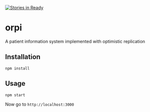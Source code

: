 [![Stories in Ready](https://badge.waffle.io/hotpi/frontend.png?label=ready&title=Ready)](https://waffle.io/hotpi/frontend)
# orpi
A patient information system implemented with optimistic replication

## Installation
```
npm install 
```

## Usage

```
npm start
```

Now go to `http://localhost:3000`